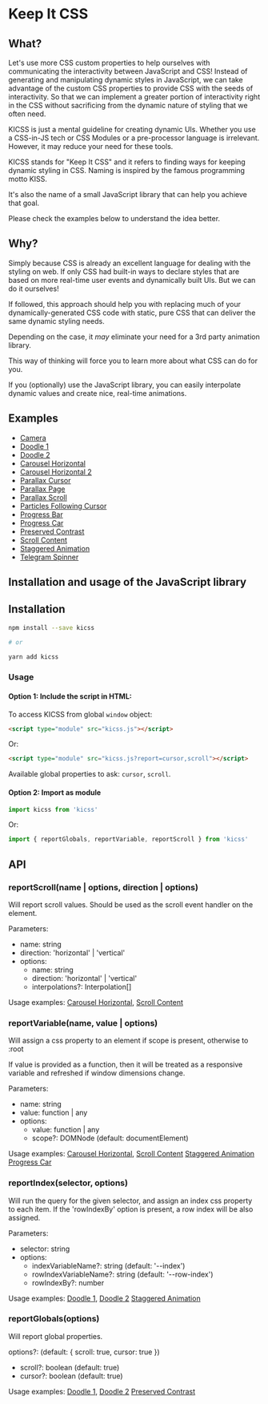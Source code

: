 # Keep It CSS

## What?

Let's use more CSS custom properties to help ourselves with communicating the interactivity between JavaScript and CSS! Instead of generating and manipulating dynamic styles in JavaScript, we can take advantage of the custom CSS properties to provide CSS with the seeds of interactivity. So that we can implement a greater portion of interactivity right in the CSS without sacrificing from the dynamic nature of styling that we often need.

KICSS is just a mental guideline for creating dynamic UIs. Whether you use a CSS-in-JS tech or CSS Modules or a pre-processor language is irrelevant. However, it may reduce your need for these tools.

KICSS stands for "Keep It CSS" and it refers to finding ways for keeping dynamic styling in CSS. Naming is inspired by the famous programming motto KISS.

It's also the name of a small JavaScript library that can help you achieve that goal.

Please check the examples below to understand the idea better.

## Why?

Simply because CSS is already an excellent language for dealing with the styling on web. If only CSS had built-in ways to declare styles that are based on more real-time user events and dynamically built UIs. But we can do it ourselves!

If followed, this approach should help you with replacing much of your dynamically-generated CSS code with static, pure CSS that can deliver the same dynamic styling needs.

Depending on the case, it <em>may</em> eliminate your need for a 3rd party animation library.

This way of thinking will force you to learn more about what CSS can do for you.

If you (optionally) use the JavaScript library, you can easily interpolate dynamic values and create nice, real-time animations.

## Examples

*   [Camera](https://enes.in/kicss/examples/camera)
*   [Doodle 1](https://enes.in/kicss/examples/doodle-1)
*   [Doodle 2](https://enes.in/kicss/examples/doodle-2)
*   [Carousel Horizontal](https://enes.in/kicss/examples/carousel-horizontal)
*   [Carousel Horizontal 2](https://enes.in/kicss/examples/carousel-horizontal-2)
*   [Parallax Cursor](https://enes.in/kicss/examples/parallax-cursor)
*   [Parallax Page](https://enes.in/kicss/examples/parallax-page)
*   [Parallax Scroll](https://enes.in/kicss/examples/parallax-scroll)
*   [Particles Following Cursor](https://enes.in/kicss/examples/particles-following-cursor)
*   [Progress Bar](https://enes.in/kicss/examples/progressbar)
*   [Progress Car](https://enes.in/kicss/examples/progresscar)
*   [Preserved Contrast](https://enes.in/kicss/examples/preserved-contrast)
*   [Scroll Content](https://enes.in/kicss/examples/scroll-content)
*   [Staggered Animation](https://enes.in/kicss/examples/staggered-animation)
*   [Telegram Spinner](https://enes.in/kicss/examples/telegram-spinner)

## Installation and usage of the JavaScript library

## Installation

```sh
npm install --save kicss

# or

yarn add kicss
```

### Usage

#### Option 1: Include the script in HTML:

To access KICSS from global `window` object:

```html
<script type="module" src="kicss.js"></script>
```

Or:

```html
<script type="module" src="kicss.js?report=cursor,scroll"></script>
```

Available global properties to ask: `cursor`, `scroll`.

#### Option 2: Import as module

```js
import kicss from 'kicss'
```

Or:

```js
import { reportGlobals, reportVariable, reportScroll } from 'kicss'
```

## API

### reportScroll(name | options, direction | options)

Will report scroll values. Should be used as the scroll event handler on the element.

Parameters:

*   name: string
*   direction: 'horizontal' | 'vertical'
*   options:
    *   name: string
    *   direction: 'horizontal' | 'vertical'
    *   interpolations?: Interpolation[]

Usage examples: [Carousel Horizontal](https://enes.in/kicss/examples/carousel-horizontal), [Scroll Content](https://enes.in/kicss/examples/scroll-content)

### reportVariable(name, value | options)

Will assign a css property to an element if scope is present, otherwise to :root

If value is provided as a function, then it will be treated as a responsive variable and refreshed if window dimensions change.

Parameters:

*   name: string
*   value: function | any
*   options:
    *   value: function | any
    *   scope?: DOMNode (default: documentElement)

Usage examples: [Carousel Horizontal](https://enes.in/kicss/examples/carousel-horizontal), [Scroll Content](https://enes.in/kicss/examples/scroll-content) [Staggered Animation](https://enes.in/kicss/examples/staggered-animation) [Progress Car](https://enes.in/kicss/examples/progresscar)

### reportIndex(selector, options)

Will run the query for the given selector, and assign an index css property to each item. If the 'rowIndexBy' option is present, a row index will be also assigned.

Parameters:

*   selector: string
*   options:
    *   indexVariableName?: string (default: '--index')
    *   rowIndexVariableName?: string (default: '--row-index')
    *   rowIndexBy?: number

Usage examples: [Doodle 1](https://enes.in/kicss/examples/doodle-1), [Doodle 2](https://enes.in/kicss/examples/doodle-2) [Staggered Animation](https://enes.in/kicss/examples/staggered-animation)

### reportGlobals(options)

Will report global properties.

options?: (default: { scroll: true, cursor: true })

*   scroll?: boolean (default: true)
*   cursor?: boolean (default: true)

Usage examples: [Doodle 1](https://enes.in/kicss/examples/doodle-1), [Doodle 2](https://enes.in/kicss/examples/doodle-2) [Preserved Contrast](https://enes.in/kicss/examples/preserved-contrast)
